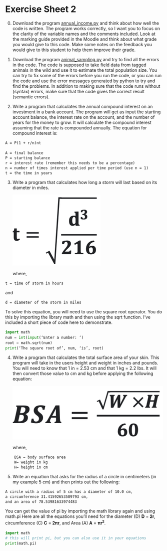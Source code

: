 # Exercise Sheet 2

0. Download the program [annual_income.py](70_annual_income.py) and think about how well the code is written. The program works correctly, so I want you to focus on the clarity of the variable names and the comments included. Look at the marking guide provided in the Moodle and think about what grade you would give to this code. Make some notes on the feedback you would give to this student to help them improve their grade.

1. Download the program [animal_sampling.py](70_animal_sampling.py) and try to find all the errors in the code. The code is supposed to take field data from tagged animals in the wild and use it to estimate the total population size. You can try to fix some of the errors before you run the code, or you can run the code and use the error messages generated by python to try and find the problems. In addition to making sure that the code runs without (syntax) errors, make sure that the code gives the correct result (semantic errors).

2. Write a program that calculates the annual compound interest on an investment in a bank account. The program will get as input the starting account balance, the interest rate on the account, and the number of years for the money to grow. It will calculate the compound interest assuming that the rate is compounded annually. The equation for compound interest is:


```plaintext
A = P(1 + r/n)nt

A = final balance   
P = starting balance
r = interest rate (remember this needs to be a percentage)
n = number of times interest applied per time period (use n = 1)
t = the time in years
```


3. Write a program that calculates how long a storm will last based on its diameter in miles.
           
    ![](70_Storm_duration_formula.png)

    where,

```plaintext
t = time of storm in hours
```

and

```plaintext
d = diameter of the storm in miles
```

To solve this equation, you will need to use the square root operator. You do this by importing the library math and then using the sqrt function. I’ve included a short piece of code here to demonstrate.

```python
import math
num = int(input(‘Enter a number: ‘)
root = math.sqrt(num)
print(‘The square root of’, num, ‘is’, root)
```

4. Write a program that calculates the total surface area of your skin. This program will take in the users height and weight in inches and pounds. You will need to know that 1 in = 2.53 cm and that 1 kg = 2.2 lbs. It will then convert those value to cm and kg before applying the following equation:

    ![](70_Skin_area_formula.png)

    where,

```
    BSA = body surface area
    W= weight in kg
    H= height in cm
```

5. Write an equation that asks for the radius of a circle in centimeters (in my example 5 cm) and then prints out the following:

```plaintext
A circle with a radius of 5 cm has a diameter of 10.0 cm,
a circumference 31.41592653589793 cm,
and an area of 78.53981633974483
```
You can get the value of pi by importing the math library again and using math.pi
Here are all the equations you’ll need for the diameter (D) 𝐃 = 𝟐𝐫, circumference (C) 𝐂 = 𝟐𝛑𝐫, and Area (A) 𝐀 = 𝛑𝐫<sup>𝟐</sup>.

```python
import math
# this will print pi, but you can also use it in your equations
print(math.pi)
```
